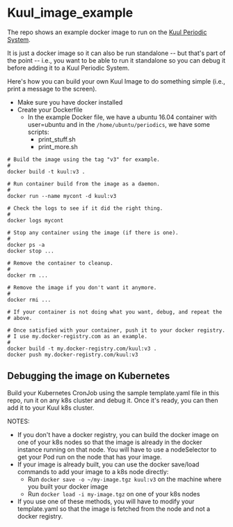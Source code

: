 # Kuul_image_example

The repo shows an example docker image to run on the
[Kuul Periodic System](https://github.com/dperique/Kuul_periodics).

It is just a docker image so it can also be run standalone -- but that's part of
the point -- i.e., you want to be able to run it standalone so you can debug it
before adding it to a Kuul Periodic System.

Here's how you can build your own Kuul Image to do something simple (i.e., print a message to
the screen).

* Make sure you have docker installed
* Create your Dockerfile
  * In the example Docker file, we have a ubuntu 16.04 container with user=ubuntu
    and in the `/home/ubuntu/periodics`, we have some scripts:
    * print_stuff.sh
    * print_more.sh

```
# Build the image using the tag "v3" for example.
#
docker build -t kuul:v3 .

# Run container build from the image as a daemon.
#
docker run --name mycont -d kuul:v3

# Check the logs to see if it did the right thing.
#
docker logs mycont

# Stop any container using the image (if there is one).
#
docker ps -a
docker stop ...

# Remove the container to cleanup.
#
docker rm ...

# Remove the image if you don't want it anymore.
#
docker rmi ...

# If your container is not doing what you want, debug, and repeat the
# above.

# Once satisfied with your container, push it to your docker registry.
# I use my.docker-registry.com as an example.
#
docker build -t my.docker-registry.com/kuul:v3 .
docker push my.docker-registry.com/kuul:v3
```

## Debugging the image on Kubernetes

Build your Kubernetes CronJob using the sample template.yaml file in this repo, run it
on any k8s cluster and debug it.  Once it's ready, you can then add it to your Kuul k8s cluster.

NOTES:

* If you don't have a docker registry, you can build the docker image on one of your
  k8s nodes so that the image is already in the docker instance running on that node.
  You will have to use a nodeSelector to get your Pod run on the node that has your
  image.
* If your image is already built, you can use the docker save/load commands to add your
  image to a k8s node directly:
    * Run `docker save -o ~/my-image.tgz kuul:v3` on the machine where you built your
      docker image
    * Run `docker load -i my-image.tgz` on one of your k8s nodes
* If you use one of these methods, you will have to modify your template.yaml so that
  the image is fetched from the node and not a docker registry.
